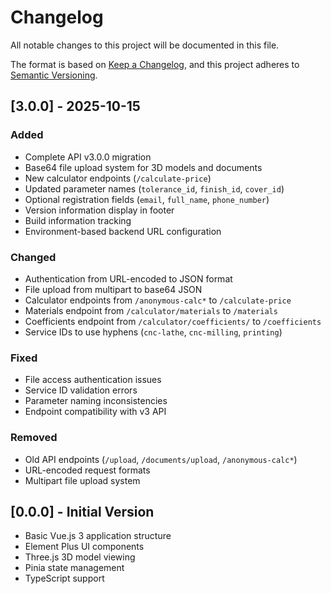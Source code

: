 # Changelog

All notable changes to this project will be documented in this file.

The format is based on [Keep a Changelog](https://keepachangelog.com/en/1.0.0/),
and this project adheres to [Semantic Versioning](https://semver.org/spec/v2.0.0.html).

## [3.0.0] - 2025-10-15

### Added
- Complete API v3.0.0 migration
- Base64 file upload system for 3D models and documents
- New calculator endpoints (`/calculate-price`)
- Updated parameter names (`tolerance_id`, `finish_id`, `cover_id`)
- Optional registration fields (`email`, `full_name`, `phone_number`)
- Version information display in footer
- Build information tracking
- Environment-based backend URL configuration

### Changed
- Authentication from URL-encoded to JSON format
- File upload from multipart to base64 JSON
- Calculator endpoints from `/anonymous-calc*` to `/calculate-price`
- Materials endpoint from `/calculator/materials` to `/materials`
- Coefficients endpoint from `/calculator/coefficients/` to `/coefficients`
- Service IDs to use hyphens (`cnc-lathe`, `cnc-milling`, `printing`)

### Fixed
- File access authentication issues
- Service ID validation errors
- Parameter naming inconsistencies
- Endpoint compatibility with v3 API

### Removed
- Old API endpoints (`/upload`, `/documents/upload`, `/anonymous-calc*`)
- URL-encoded request formats
- Multipart file upload system

## [0.0.0] - Initial Version
- Basic Vue.js 3 application structure
- Element Plus UI components
- Three.js 3D model viewing
- Pinia state management
- TypeScript support
